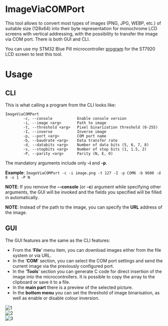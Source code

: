 # ImageViaCOMPort
This tool allows to convert most types of images (PNG, JPG, WEBP, etc.) of suitable size (128x64) into their byte representation for monochrome LCD screens with vertical addressing, with the possibility to transfer the image via COM port. There is both GUI and CLI.

You can use my STM32 Blue Pill microcontroller [program](https://github.com/ksmsergei/img_via_uart_receiver) for the ST7920 LCD screen to test this tool.

# Usage
## CLI
This is what calling a program from the CLI looks like:
```batch
ImageViaCOMPort
        -c, --console           Enable console version
        -i, --image <arg>       Path to image
        -t, --threshold <arg>   Pixel binarization threshold (0-255)
        -I, --inverse           Inverse image
        -p, --port <arg>        COM port name
        -b, --baudrate <arg>    Data transfer rate
        -d, --databits <arg>    Number of data bits (5, 6, 7, 8)
        -s, --stopbits <arg>    Number of stop bits (1, 1.5, 2)
        -P, --parity <arg>      Parity (N, E, O)
```

The mandatory arguments include only **-i** and **-p**.

**Example**: ```ImageViaCOMPort -c -i image.png -t 127 -I -p COM6 -b 9600 -d 8 -s 1 -P N``` 

**NOTE**: If you remove the **--console** (or **-c**) argument while specifying other arguments, the GUI will be invoked and the fields you specified will be filled in automatically.

**NOTE**: Instead of the path to the image, you can specify the **URL** address of the image.

## GUI
The GUI features are the same as the CLI features:
- From the ‘**File**’ menu item, you can download images either from the file system or via URL.
- In the ‘**COM**’ section, you can select the COM port settings and send the current image via the previously configured port.
- In the ‘**Tools**’ section you can generate C code for direct insertion of the image into the microcontrollers. It is possible to copy the array to the clipboard or save it to a file.
- In the **main part** there is a preview of the selected picture.
- In the **bottom menu** you can set the threshold of image binarisation, as well as enable or disable colour inversion.<br>

![1](https://github.com/user-attachments/assets/7edc09be-b0d1-45f2-aa5c-bc400a067a8c)<br>
![2](https://github.com/user-attachments/assets/fbaff230-4e18-4c2a-921b-ab4cb03e19f4)<br>
![3](https://github.com/user-attachments/assets/646f802f-3681-43d4-99c8-06e7aba980e4)
